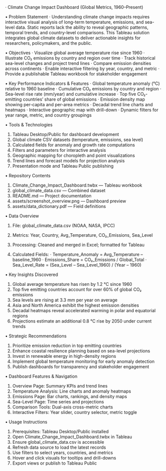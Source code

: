 
· Climate Change Impact Dashboard (Global Metrics, 1960–Present)

•	Problem Statement
· Understanding climate change impacts requires interactive visual analysis of long-term temperature, emissions, and sea-level data. Static reports lack the ability to reveal geographic patterns, temporal trends, and country-level comparisons. This Tableau solution integrates global climate datasets to deliver actionable insights for researchers, policymakers, and the public.

•	Objectives
· Visualize global average temperature rise since 1960
· Illustrate CO₂ emissions by country and region over time
· Track historical sea-level changes and project trend lines
· Compare emission densities across continents
· Enable interactive filtering by year, country, and metric
· Provide a publishable Tableau workbook for stakeholder engagement

•	Key Performance Indicators & Features
· Global temperature anomaly (°C) relative to 1960 baseline
· Cumulative CO₂ emissions by country and region
· Sea-level rise rate (mm/year) and cumulative increase
· Top five CO₂-emitting countries’ share of global emissions
· Emission density map showing per-capita and per-area metrics
· Decadal trend line charts and heatmaps
· Interactive geographic map with drill-down
· Dynamic filters for year range, metric, and country groupings

•	Tools & Technologies
1.	Tableau Desktop/Public for dashboard development
2.	Global climate CSV datasets (temperature, emissions, sea level)
3.	Calculated fields for anomaly and growth rate computations
4.	Filters and parameters for interactive analysis
5.	Geographic mapping for choropleth and point visualizations
6.	Trend lines and forecast models for projection analysis
7.	Presentation mode and Tableau Public publishing
   
•	Repository Contents
1.	Climate_Change_Impact_Dashboard.twbx — Tableau workbook
2.	global_climate_data.csv — Combined dataset
3.	README.md — Project documentation
4.	assets/screenshot_overview.png — Dashboard preview
5.	assets/data_dictionary.pdf — Field definitions
   
•	Data Overview
1.	File: global_climate_data.csv (NOAA, NASA, IPCC)
2.	Metrics: Year, Country, Avg_Temperature, CO₂_Emissions, Sea_Level
3.	Processing: Cleaned and merged in Excel; formatted for Tableau
   
5.	Calculated Fields:
· Temperature_Anomaly = Avg_Temperature – baseline_1960
· Emissions_Share = CO₂_Emissions / Global_Total
· Sea_Level_Rate = (Sea_Level – Sea_Level_1960) / (Year – 1960)

•	Key Insights Discovered
1.	Global average temperature has risen by 1.2 °C since 1960
2.	Top five emitting countries account for over 60% of global CO₂ emissions
3.	Sea levels are rising at 3.3 mm per year on average
4.	Asia and North America exhibit the highest emission densities
5.	Decadal heatmaps reveal accelerated warming in polar and equatorial regions
6.	Projections estimate an additional 0.8 °C rise by 2050 under current trends
   
•	Strategic Recommendations
1.	Prioritize emission reduction in top emitting countries
2.	Enhance coastal resilience planning based on sea-level projections
3.	Invest in renewable energy in high-density regions
4.	Implement global temperature monitoring for early anomaly detection
5.	Publish dashboards for transparency and stakeholder engagement
   
•	Dashboard Features & Navigation
1.	Overview Page: Summary KPIs and trend lines
2.	Temperature Analysis: Line charts and anomaly heatmaps
3.	Emissions Page: Bar charts, rankings, and density maps
4.	Sea-Level Page: Time series and projections
5.	Comparison Tools: Dual-axis cross-metric charts
6.	Interactive Filters: Year slider, country selector, metric toggle
   
•	Usage Instructions
1.	Prerequisites: Tableau Desktop/Public installed
2.	Open Climate_Change_Impact_Dashboard.twbx in Tableau
3.	Ensure global_climate_data.csv is accessible
4.	Refresh data source to load the latest records
5.	Use filters to select years, countries, and metrics
6.	Hover and click visuals for tooltips and drill-downs
7.	Export views or publish to Tableau Public

